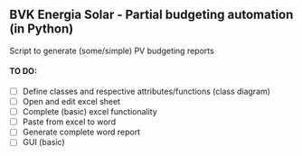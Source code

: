 ## BVK Energia Solar - Partial budgeting automation (in Python)

Script to generate (some/simple) PV budgeting reports

#### TO DO:
- [ ] Define classes and respective attributes/functions (class diagram)
- [ ] Open and edit excel sheet
- [ ] Complete (basic) excel functionality
- [ ] Paste from excel to word
- [ ] Generate complete word report
- [ ] GUI (basic)